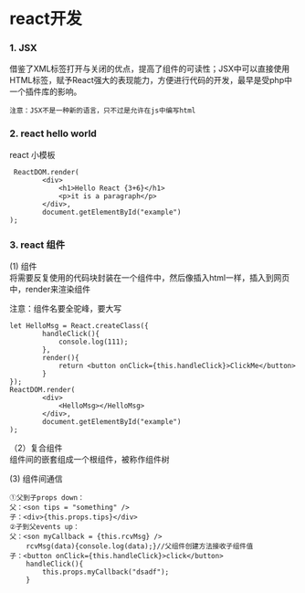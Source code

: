 # react开发 #

### 1. JSX ###

借鉴了XML标签打开与关闭的优点，提高了组件的可读性；JSX中可以直接使用HTML标签，赋予React强大的表现能力，方便进行代码的开发，最早是受php中一个插件库的影响。

	注意：JSX不是一种新的语言，只不过是允许在js中编写html

### 2. react hello world ###
react 小模板

	 ReactDOM.render(
            <div>
                <h1>Hello React {3+6}</h1>
                <p>it is a paragraph</p>
            </div>,
            document.getElementById("example")
    );

### 3. react 组件 ###
(1) 组件  
将需要反复使用的代码块封装在一个组件中，然后像插入html一样，插入到网页中，render来渲染组件

注意：组件名要全驼峰，要大写

	let HelloMsg = React.createClass({
			handleClick(){
				console.log(111);
			},
            render(){
                return <button onClick={this.handleClick}>ClickMe</button>
            }
    });
    ReactDOM.render(
            <div>
                <HelloMsg></HelloMsg>
            </div>,
            document.getElementById("example")
    );

（2）复合组件  
组件间的嵌套组成一个根组件，被称作组件树

 (3) 组件间通信

	①父到子props down：
	父：<son tips = "something" />
	子：<div>{this.props.tips}</div>
	②子到父events up：
	父：<son myCallback = {this.rcvMsg} />
		rcvMsg(data){console.log(data);}//父组件创建方法接收子组件值
	子：<button onClick={this.handleClick}>click</button>
		handleClick(){
			this.props.myCallback("dsadf");
		}